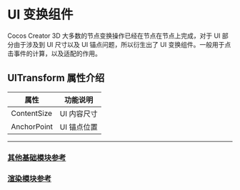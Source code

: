 # UI 变换组件

Cocos Creator 3D 大多数的节点变换操作已经在节点在节点上完成，对于 UI 部分由于涉及到 UI 尺寸以及 UI 锚点问题，所以衍生出了 UI 变换组件。一般用于点击事件的计算，以及适配的作用。

## UITransform 属性介绍

| 属性 |   功能说明
| -------------- | ----------- |
| ContentSize | UI 内容尺寸
| AnchorPoint | UI 锚点位置

---

### [**其他基础模块参考**](base-component.md)

### [**渲染模块参考**](render-component.md)
